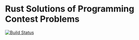 # Rust Solutions of Programming Contest Problems

[![Build Status](https://travis-ci.org/kenkoooo/rust-programming-contest-solutions.svg?branch=master)](https://travis-ci.org/kenkoooo/rust-programming-contest-solutions)
